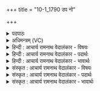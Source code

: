+++
title = "10-1_1790 उप नो"

+++
<details><summary>पदपाठः</summary>

उ꣡प꣢꣯। नः꣣। ह꣡रि꣢꣯भिः। सु꣣त꣢म्। या꣣हि꣢। म꣣दानाम्। पते। उ꣡प꣢꣯। नः꣣। ह꣡रि꣢꣯भिः। सु꣣त꣢म्। १७९०।
</details>

<details><summary>अधिमन्त्रम् (VC)</summary>

- इन्द्रः
- सुकक्ष आङ्गिरसः
- गायत्री
- षड्जः
</details>

<details><summary>हिन्दी : आचार्य रामनाथ वेदालंकार - विषयः</summary>

प्रथम ऋचा की व्याख्या पूर्वार्चिक में १५० क्रमाङ्क पर परमात्मा और आचार्य के विषय में की जा चुकी है। यहाँ जीवात्मा को उद्बोधन है।
</details>

<details><summary>हिन्दी : आचार्य रामनाथ वेदालंकार - पदार्थः</summary>

पदार्थान्वय -  हे (मदानां पते) आनन्ददायक ज्ञानों और कर्मों के स्वामी जीवात्मन् ! तू (नः) हमारी (हरिभिः) ज्ञानेन्द्रियों से (सुतम्) उत्पन्न किये ज्ञान को (उप याहि) प्राप्त कर, (नः) हमारी (हरिभिः) कर्मेन्द्रियों से (सुतम्) किये गये कर्म को (उप याहि) प्राप्त कर ॥१॥
</details>

<details><summary>हिन्दी : आचार्य रामनाथ वेदालंकार - भावार्थः</summary>

भावार्थ -  मनसहित ज्ञानेन्द्रिय और कर्मेन्द्रिय रूप साधनों से निष्पन्न किये गये ज्ञान और कर्म का सङ्ग्रह करके मनुष्य का जीवात्मा अध्यात्ममार्ग में पग रख कर उन्नति प्राप्त करे ॥१॥
</details>

<details><summary>संस्कृत : आचार्य रामनाथ वेदालंकार - विषयः</summary>

तत्र प्रथमा ऋक् पूर्वार्चिके १५० क्रमाङ्के परमात्मविषयमाचार्यविषयं चोपजीव्य व्याख्याता। अत्र जीवात्मा प्रोद्बोध्यते।
</details>

<details><summary>संस्कृत : आचार्य रामनाथ वेदालंकार - पदार्थः</summary>

पदार्थान्वय -  हे (मदानां पते) आनन्ददायिनां ज्ञानानां कर्मणां च स्वामिन् जीवात्मन् ! त्वम् (नः) अस्माकम् (हरिभिः) ज्ञानेन्द्रियैः (सुतम्) उत्पादितं ज्ञानम् (उप याहि) उप प्राप्नुहि, (नः) अस्माकम् (हरिभिः) कर्मेन्द्रियैः (सुतम्) निष्पादितं कर्म (उप याहि) उपप्राप्नुहि ॥१॥
</details>

<details><summary>संस्कृत : आचार्य रामनाथ वेदालंकार - भावार्थः</summary>

भावार्थ -  मनःसहितैर्ज्ञानेन्द्रियकर्मेन्द्रियरूपैः साधनैर्निष्पादिते ज्ञानकर्मणी संगृह्य मनुष्यस्य जीवात्माऽध्यात्ममार्गे पदं निधायोत्कर्षं प्राप्नुयात् ॥१॥
</details>